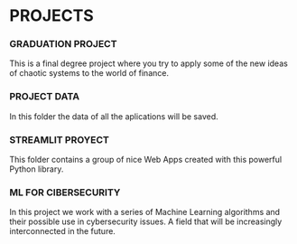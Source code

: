 # PROJECTS


### GRADUATION PROJECT

This is a final degree project where you try to apply some of the new ideas of chaotic systems to the world of finance. 


### PROJECT DATA

In this folder the data of all the aplications will be saved.


### STREAMLIT PROYECT

This folder contains a group of nice Web Apps created with this powerful Python library.


### ML FOR CIBERSECURITY

In this project we work with a series of Machine Learning algorithms and their possible use in cybersecurity issues. A field that will be increasingly interconnected in the future.

